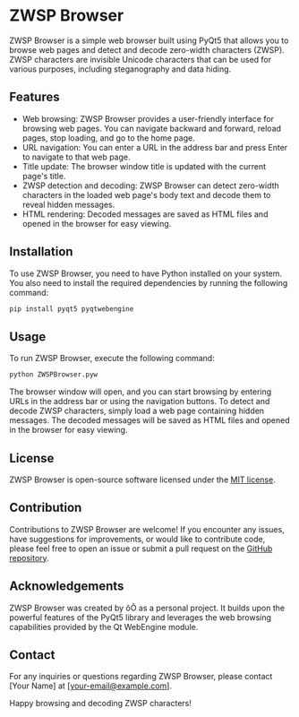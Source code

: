 # ZWSP Browser

ZWSP Browser is a simple web browser built using PyQt5 that allows you to browse web pages and detect and decode zero-width characters (ZWSP). ZWSP characters are invisible Unicode characters that can be used for various purposes, including steganography and data hiding.

## Features

- Web browsing: ZWSP Browser provides a user-friendly interface for browsing web pages. You can navigate backward and forward, reload pages, stop loading, and go to the home page.
- URL navigation: You can enter a URL in the address bar and press Enter to navigate to that web page.
- Title update: The browser window title is updated with the current page's title.
- ZWSP detection and decoding: ZWSP Browser can detect zero-width characters in the loaded web page's body text and decode them to reveal hidden messages.
- HTML rendering: Decoded messages are saved as HTML files and opened in the browser for easy viewing.

## Installation

To use ZWSP Browser, you need to have Python installed on your system. You also need to install the required dependencies by running the following command:

```bash
pip install pyqt5 pyqtwebengine
```

## Usage

To run ZWSP Browser, execute the following command:

```bash
python ZWSPBrowser.pyw
```

The browser window will open, and you can start browsing by entering URLs in the address bar or using the navigation buttons. To detect and decode ZWSP characters, simply load a web page containing hidden messages. The decoded messages will be saved as HTML files and opened in the browser for easy viewing.

## License

ZWSP Browser is open-source software licensed under the [MIT license](https://opensource.org/licenses/MIT).

## Contribution

Contributions to ZWSP Browser are welcome! If you encounter any issues, have suggestions for improvements, or would like to contribute code, please feel free to open an issue or submit a pull request on the [GitHub repository](https://github.com/your-username/zwsp-browser).

## Acknowledgements

ZWSP Browser was created by õÕ as a personal project. It builds upon the powerful features of the PyQt5 library and leverages the web browsing capabilities provided by the Qt WebEngine module.

## Contact

For any inquiries or questions regarding ZWSP Browser, please contact [Your Name] at [your-email@example.com].

Happy browsing and decoding ZWSP characters!
